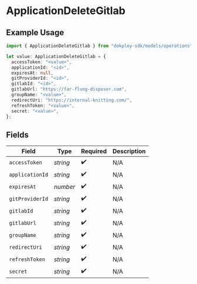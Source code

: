 # ApplicationDeleteGitlab

## Example Usage

```typescript
import { ApplicationDeleteGitlab } from "dokploy-sdk/models/operations";

let value: ApplicationDeleteGitlab = {
  accessToken: "<value>",
  applicationId: "<id>",
  expiresAt: null,
  gitProviderId: "<id>",
  gitlabId: "<id>",
  gitlabUrl: "https://far-flung-disposer.com",
  groupName: "<value>",
  redirectUri: "https://internal-knitting.com/",
  refreshToken: "<value>",
  secret: "<value>",
};
```

## Fields

| Field              | Type               | Required           | Description        |
| ------------------ | ------------------ | ------------------ | ------------------ |
| `accessToken`      | *string*           | :heavy_check_mark: | N/A                |
| `applicationId`    | *string*           | :heavy_check_mark: | N/A                |
| `expiresAt`        | *number*           | :heavy_check_mark: | N/A                |
| `gitProviderId`    | *string*           | :heavy_check_mark: | N/A                |
| `gitlabId`         | *string*           | :heavy_check_mark: | N/A                |
| `gitlabUrl`        | *string*           | :heavy_check_mark: | N/A                |
| `groupName`        | *string*           | :heavy_check_mark: | N/A                |
| `redirectUri`      | *string*           | :heavy_check_mark: | N/A                |
| `refreshToken`     | *string*           | :heavy_check_mark: | N/A                |
| `secret`           | *string*           | :heavy_check_mark: | N/A                |